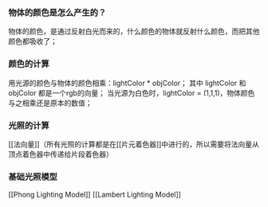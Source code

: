 ### 物体的颜色是怎么产生的？
物体的颜色，是通过反射白光而来的，什么颜色的物体就反射什么颜色，而把其他颜色都吸收了；

### 颜色的计算
用光源的颜色与物体的颜色相乘：lightColor * objColor；
其中 lightColor 和 objColor 都是一个rgb的向量；
当光源为白色时，lightColor = (1,1,1)，物体颜色与之相乘还是原本的数值；

### 光照的计算
[[法向量]]（所有光照的计算都是在[[片元着色器]]中进行的，所以需要将法向量从顶点着色器中传递给片段着色器）

### 基础光照模型
[[Phong Lighting Model]]
[[Lambert Lighting Model]]

